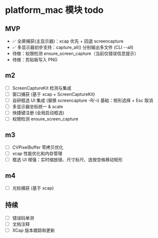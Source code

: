 # platform_mac 模块 todo

## MVP
- ✅ 全屏捕获(主显示器)：xcap 优先 + 回退 screencapture
- ✅ 多显示器初步支持：capture_all() 分别输出多文件 (CLI --all)
- 待做：权限检测 ensure_screen_capture（当前仅错误信息提示）
- 待做：剪贴板写入 PNG

## m2
- [ ] ScreenCaptureKit 检测与集成
- [ ] 窗口捕获 (基于 xcap + ScreenCaptureKit)
- [ ] 自研框选 UI 集成 (替换 screencapture -R/-i) 基础：矩形选择 + Esc 取消
- [ ] 多显示器坐标统一 & scale
- [ ] 快捷键注册 (全局启动框选)
- [ ] 权限检测 ensure_screen_capture

## m3
- [ ] CVPixelBuffer 零拷贝优化
- [ ] xcap 性能优化和内存管理
- [ ] 框选 UI 增强：实时缩放镜、尺寸标尺、连按空格移动矩形

## m4
- [ ] 光标捕获 (基于 xcap)

## 持续
- [ ] 错误码单测
- [ ] 文档注释
- [ ] XCap 版本跟踪和更新
